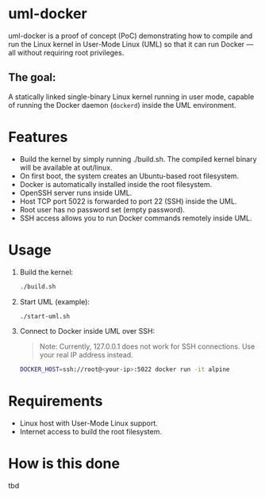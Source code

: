 # uml-docker
uml-docker is a proof of concept (PoC) demonstrating how to compile and run the Linux kernel in User-Mode Linux (UML) so that it can run Docker — all without requiring root privileges.

## The goal:
A statically linked single-binary Linux kernel running in user mode, capable of running the Docker daemon (`dockerd`) inside the UML environment.

# Features
- Build the kernel by simply running ./build.sh. The compiled kernel binary will be available at out/linux.
- On first boot, the system creates an Ubuntu-based root filesystem.
- Docker is automatically installed inside the root filesystem.
- OpenSSH server runs inside UML.
- Host TCP port 5022 is forwarded to port 22 (SSH) inside the UML.
- Root user has no password set (empty password).
- SSH access allows you to run Docker commands remotely inside UML.

# Usage
1. Build the kernel:
    ```bash
    ./build.sh
    ```
2. Start UML (example):
    ```bash
    ./start-uml.sh
    ```
3. Connect to Docker inside UML over SSH:
    >Note: Currently, 127.0.0.1 does not work for SSH connections. Use your real IP address instead.
    ```bash
    DOCKER_HOST=ssh://root@<your-ip>:5022 docker run -it alpine
    ```
# Requirements
- Linux host with User-Mode Linux support.
- Internet access to build the root filesystem.


# How is this done

tbd